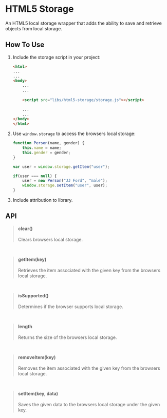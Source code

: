 HTML5 Storage
=============
An HTML5 local storage wrapper that adds the ability to save and retrieve objects from local storage.


How To Use
----------
1. Include the storage script in your project:

	```html
	<html>
	...
	...
	<body>
		...
		...
		
		<script src="libs/html5-storage/storage.js"></script>
		
		...
		...
	</body>
	</html>
	```

2. Use `window.storage` to access the browsers local storage:

	```javascript
	function Person(name, gender) {
		this.name = name;
		this.gender = gender;
	}
	
	var user = window.storage.getItem("user");
	
	if(user === null) {
		user = new Person("JJ Ford", "male");
		window.storage.setItem("user", user);
	}
	
	```

3. Include attribution to library.

API
---

>**clear()**
><br><br>
>Clears browsers local storage.

<br>

>**getItem(key)**
><br><br>
>Retrieves the item associated with the given key from the browsers local storage.

<br>

>**isSupported()**
><br><br>
>Determines if the browser supports local storage.

<br>

>**length**
><br><br>
>Returns the size of the browsers local storage.

<br>

>**removeItem(key)**
><br><br>
>Removes the item associated with the given key from the browsers local storage.

<br>

>**setItem(key, data)**
><br><br>
>Saves the given data to the browsers local storage under the given key.
